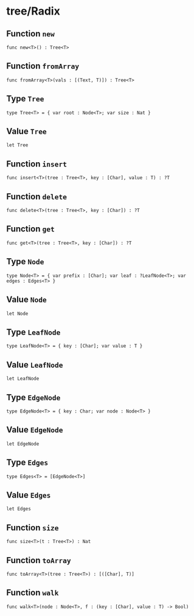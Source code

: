 # tree/Radix

## Function `new`
`func new<T>() : Tree<T>`


## Function `fromArray`
`func fromArray<T>(vals : [(Text, T)]) : Tree<T>`


## Type `Tree`
`type Tree<T> = { var root : Node<T>; var size : Nat }`


## Value `Tree`
`let Tree`


## Function `insert`
`func insert<T>(tree : Tree<T>, key : [Char], value : T) : ?T`


## Function `delete`
`func delete<T>(tree : Tree<T>, key : [Char]) : ?T`


## Function `get`
`func get<T>(tree : Tree<T>, key : [Char]) : ?T`


## Type `Node`
`type Node<T> = { var prefix : [Char]; var leaf : ?LeafNode<T>; var edges : Edges<T> }`


## Value `Node`
`let Node`


## Type `LeafNode`
`type LeafNode<T> = { key : [Char]; var value : T }`


## Value `LeafNode`
`let LeafNode`


## Type `EdgeNode`
`type EdgeNode<T> = { key : Char; var node : Node<T> }`


## Value `EdgeNode`
`let EdgeNode`


## Type `Edges`
`type Edges<T> = [EdgeNode<T>]`


## Value `Edges`
`let Edges`


## Function `size`
`func size<T>(t : Tree<T>) : Nat`


## Function `toArray`
`func toArray<T>(tree : Tree<T>) : [([Char], T)]`


## Function `walk`
`func walk<T>(node : Node<T>, f : (key : [Char], value : T) -> Bool)`


